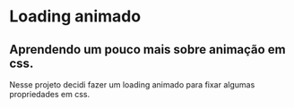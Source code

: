 # Loading animado
## Aprendendo um pouco mais sobre animação em css.

Nesse projeto decidi fazer um loading animado para fixar algumas propriedades em css.



